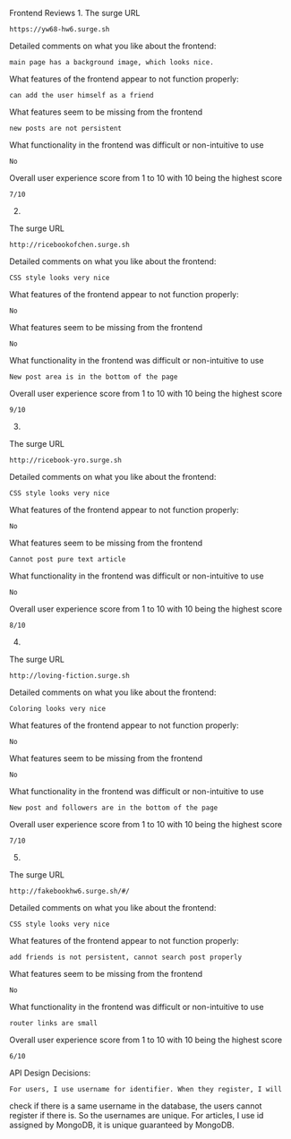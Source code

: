 Frontend Reviews
1.
The surge URL

    https://yw68-hw6.surge.sh

Detailed comments on what you like about the frontend:

    main page has a background image, which looks nice.

What features of the frontend appear to not function properly:

    can add the user himself as a friend

What features seem to be missing from the frontend

    new posts are not persistent

What functionality in the frontend was difficult or non-intuitive to use

    No

Overall user experience score from 1 to 10 with 10 being the highest score

    7/10


2.
The surge URL

    http://ricebookofchen.surge.sh

Detailed comments on what you like about the frontend:

    CSS style looks very nice

What features of the frontend appear to not function properly:

    No

What features seem to be missing from the frontend

    No

What functionality in the frontend was difficult or non-intuitive to use

    New post area is in the bottom of the page

Overall user experience score from 1 to 10 with 10 being the highest score

    9/10

3.
The surge URL

    http://ricebook-yro.surge.sh  

Detailed comments on what you like about the frontend:

    CSS style looks very nice

What features of the frontend appear to not function properly:

    No

What features seem to be missing from the frontend

    Cannot post pure text article

What functionality in the frontend was difficult or non-intuitive to use

    No

Overall user experience score from 1 to 10 with 10 being the highest score

    8/10


4.
The surge URL

    http://loving-fiction.surge.sh  

Detailed comments on what you like about the frontend:

    Coloring looks very nice

What features of the frontend appear to not function properly:

    No

What features seem to be missing from the frontend

    No

What functionality in the frontend was difficult or non-intuitive to use

    New post and followers are in the bottom of the page

Overall user experience score from 1 to 10 with 10 being the highest score

    7/10


5.
The surge URL

    http://fakebookhw6.surge.sh/#/   

Detailed comments on what you like about the frontend:

    CSS style looks very nice

What features of the frontend appear to not function properly:

    add friends is not persistent, cannot search post properly

What features seem to be missing from the frontend

    No

What functionality in the frontend was difficult or non-intuitive to use

    router links are small

Overall user experience score from 1 to 10 with 10 being the highest score

    6/10




API Design Decisions:

    For users, I use username for identifier. When they register, I will
check if there is a same username in the database, the users cannot register
if there is. So the usernames are unique.
    For articles, I use id assigned by MongoDB, it is unique guaranteed by
MongoDB.
